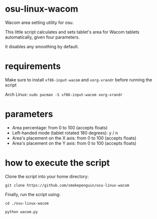 # osu-linux-wacom
Wacom area setting utility for osu. 

This little script calculates and sets tablet's area for Wacom tablets automatically, given four parameters.

It disables any smoothing by default.

# requirements
Make sure to install `xf86-input-wacom` and `xorg-xrandr` before running the script

Arch Linux:
`sudo pacman -S xf86-input-wacom xorg-xrandr`

# parameters
- Area percentage: from 0 to 100 (accepts floats)
- Left-handed mode (tablet rotated 180 degrees): y / n
- Area's placement on the X axis: from 0 to 100 (accepts floats)
- Area's placement on the Y axis: from 0 to 100 (accepts floats)

# how to execute the script
Clone the script into your home directory:

`git clone https://github.com/smokepenguin/osu-linux-wacom`

Finally, run the script using: 

`cd ./osu-linux-wacom`

`python wacom.py`
